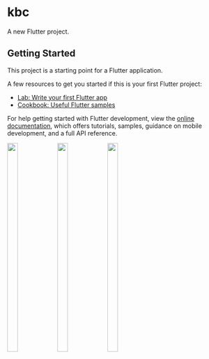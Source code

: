 # kbc

A new Flutter project.

## Getting Started

This project is a starting point for a Flutter application.

A few resources to get you started if this is your first Flutter project:

- [Lab: Write your first Flutter app](https://docs.flutter.dev/get-started/codelab)
- [Cookbook: Useful Flutter samples](https://docs.flutter.dev/cookbook)

For help getting started with Flutter development, view the
[online documentation](https://docs.flutter.dev/), which offers tutorials,
samples, guidance on mobile development, and a full API reference.

<p>
<img src="https://user-images.githubusercontent.com/114207841/212248009-29fc1dbc-6d84-4006-a235-872f02ddeb9f.jpg" width=22% height=35%>
<img src="https://user-images.githubusercontent.com/114207841/212248052-f3961515-c08d-4e8a-a797-771cde10ed34.jpg" width=22% height=35%>
<img src="https://user-images.githubusercontent.com/114207841/212248539-1c3dd457-1aec-4f32-8235-6f476d59f680.jpg" width=22% height=35%>
</p>
